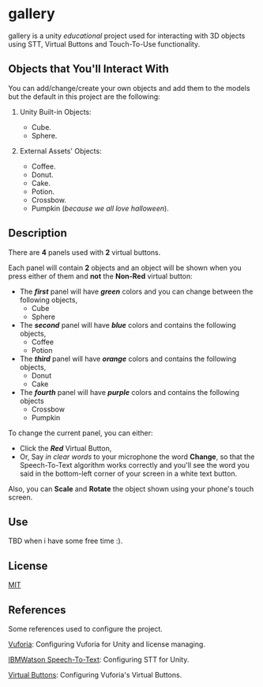 # gallery

gallery is a unity *educational* project used for interacting with 3D objects using STT, Virtual Buttons and Touch-To-Use functionality.

## Objects that You'll Interact With

You can add/change/create your own objects and add them to the models but the default in this project are the following:

1. Unity Built-in Objects:
   * Cube.
   * Sphere.  
   
2. External Assets' Objects:
   * Coffee.
   * Donut.   
   * Cake.
   * Potion.   
   * Crossbow.
   * Pumpkin (_because we all love halloween_).
 
## Description
There are **4** panels used with **2** virtual buttons.

Each panel will contain **2** objects and an object will be shown when you press either of them and **not** the **Non-Red** virtual button:

   * The _**first**_ panel will have _**green**_ colors and you can change between the following objects,
      - Cube
      - Sphere
   * The _**second**_ panel will have _**blue**_ colors and contains the following objects,
      - Coffee
      - Potion
   * The _**third**_ panel will have _**orange**_ colors and contains the following objects,
      - Donut
      - Cake
   * The _**fourth**_ panel will have _**purple**_ colors and contains the following objects
      - Crossbow
      - Pumpkin

To change the current panel, you can either: 

   * Click the _**Red**_ Virtual Button,
   * Or, Say _in clear words_ to your microphone the word **Change**, so that the Speech-To-Text algorithm works correctly and you'll see the word you said in the bottom-left corner of your screen in a white text button.
   
Also, you can **Scale** and **Rotate** the object shown using your phone's touch screen.

## Use
TBD when i have some free time :).

## License
[MIT](https://choosealicense.com/licenses/mit/)

## References
Some references used to configure the project.

[Vuforia](https://www.youtube.com/watch?v=ETAnttef7Zw): Configuring Vuforia for Unity and license managing.

[IBMWatson Speech-To-Text](https://github.com/watson-developer-cloud/unity-sdk): Configuring STT for Unity.

[Virtual Buttons](https://www.youtube.com/watch?v=Fgd21lbhikU): Configuring Vuforia's Virtual Buttons.
